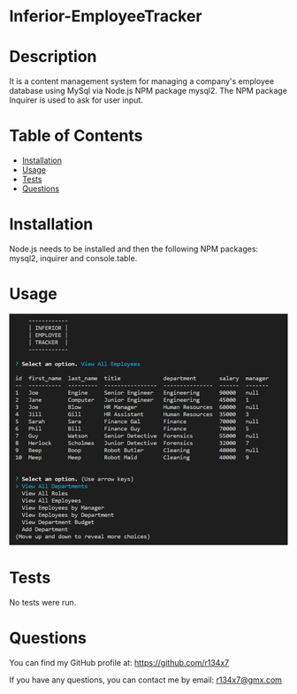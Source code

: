 # Inferior-EmployeeTracker
  

  # Description
  
  It is a content management system for managing a company's employee database using MySql via Node.js NPM package mysql2. The NPM package Inquirer is used to ask for user input.

  # Table of Contents
  
  - [Installation](#installation)
  - [Usage](#usage)
  - [Tests](#tests)
  - [Questions](#questions)

  # Installation
  
  Node.js needs to be installed and then the following NPM packages: mysql2, inquirer and console.table.

  # Usage
  
  ![alt text](assets/images/screenshot.png)
  
  

  # Tests
  
  No tests were run.

  # Questions
  
  You can find my GitHub profile at: https://github.com/r134x7

  If you have any questions, you can contact me by email: r134x7@gmx.com

